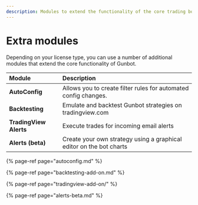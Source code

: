 ```yaml
---
description: Modules to extend the functionality of the core trading bot.
---
```


# Extra modules

Depending on your license type, you can use a number of additional modules that extend the core functionality of Gunbot.

| Module | Description |
| :--- | :--- |
| **AutoConfig** | Allows you to create filter rules for automated config changes. |
| **Backtesting** | Emulate and backtest Gunbot strategies on tradingview.com |
| **TradingView Alerts** | Execute trades for incoming email alerts |
| **Alerts \(beta\)** | Create your own strategy using a graphical editor on the bot charts |

{% page-ref page="autoconfig.md" %}

{% page-ref page="backtesting-add-on.md" %}

{% page-ref page="tradingview-add-on/" %}

{% page-ref page="alerts-beta.md" %}

